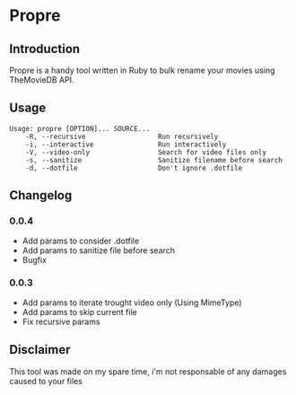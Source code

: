 Propre
======

Introduction
------------

Propre is a handy tool written in Ruby to bulk rename your movies using TheMovieDB API.

Usage
-----

```
Usage: propre [OPTION]... SOURCE...
    -R, --recursive                  Run recursively
    -i, --interactive                Run interactively
    -V, --video-only                 Search for video files only
    -s, --sanitize                   Sanitize filename before search
    -d, --dotfile                    Don't ignore .dotfile
```

Changelog
---------

### 0.0.4

  - Add params to consider .dotfile
  - Add params to sanitize file before search
  - Bugfix

### 0.0.3

  - Add params to iterate trought video only (Using MimeType)  
  - Add params to skip current file
  - Fix recursive params

Disclaimer
----------

This tool was made on my spare time, i'm not responsable of any damages caused to your files